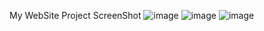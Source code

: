 My WebSite Project ScreenShot
![image](https://github.com/MohamedSameer10/Food-Recipe-Web-App/assets/154678407/06fc781c-1370-44e6-aa4a-45ff1b0df8d9)
![image](https://github.com/MohamedSameer10/Food-Recipe-Web-App/assets/154678407/d0c260d3-11b4-452b-a2dc-6fdcee9a28d1)
![image](https://github.com/MohamedSameer10/Food-Recipe-Web-App/assets/154678407/999b126a-13a2-4641-b98f-76224a0845f3)

